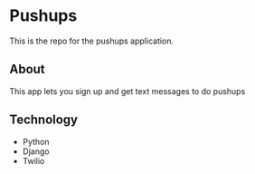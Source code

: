 # Pushups

This is the repo for the pushups application.

## About

This app lets you sign up and get text messages to do pushups

## Technology

* Python
* Django
* Twilio
